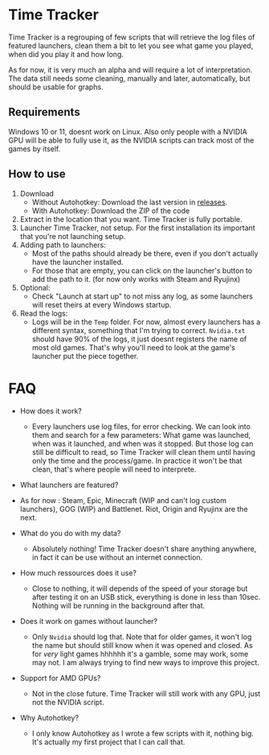 # Time Tracker

Time Tracker is a regrouping of few scripts that will retrieve the log files of featured launchers, clean them a bit to let you see what game you played, when did you play it and how long.

As for now, it is very much an alpha and will require a lot of interpretation.
The data still needs some cleaning, manually and later, automatically, but should be usable for graphs.


## Requirements

Windows 10 or 11, doesnt work on Linux.
Also only people with a NVIDIA GPU will be able to fully use it, as the NVIDIA scripts can track most of the games by itself.


## How to use

1) Download
    - Without Autohotkey: Download the last version in [releases](https://github.com/Aonne/Time-Tracker/releases/).
    - With Autohotkey: Download the ZIP of the code
2) Extract in the location that you want. Time Tracker is fully portable.
3) Launcher Time Tracker, not setup. For the first installation its important that you're not launching setup.
4) Adding path to launchers:
    - Most of the paths should already be there, even if you don't actually have the launcher installed.
    - For those that are empty, you can click on the launcher's button to add the path to it. (for now only works with Steam and Ryujinx)
5) Optional:
    - Check "Launch at start up" to not miss any log, as some launchers will reset theirs at every Windows startup.
6) Read the logs:
    - Logs will be in the ```Temp``` folder. For now, almost every launchers has a different syntax, something that I'm trying to correct. ```Nvidia.txt``` should have 90% of the logs, it just doesnt registers the name of most old games. That's why you'll need to look at the game's launcher put the piece together.


# FAQ

* How does it work?
  * Every launchers use log files, for error checking. We can look into them and search for a few parameters: What game was launched, when was it launched, and when was it stopped. But those log can still be difficult to read, so Time Tracker will clean them until having only the time and the process/game. In practice it won't be that clean, that's where people will need to interprete.

* What launchers are featured?
 * As for now : Steam, Epic, Minecraft (WIP and can't log custom launchers), GOG (WIP) and Battlenet. Riot, Origin and Ryujinx are the next.

* What do you do with my data?
  * Absolutely nothing! Time Tracker doesn't share anything anywhere, in fact it can be use without an internet connection.

* How much ressources does it use?
  * Close to nothing, it will depends of the speed of your storage but after testing it on an USB stick, everything is done in less than 10sec. Nothing will be running in the background after that.

* Does it work on games without launcher?
  * Only ```Nvidia``` should log that. Note that for older games, it won't log the name but should still know when it was opened and closed. As for *very* light games hhhhhh it's a gamble, some may work, some may not. I am always trying to find new ways to improve this project.

* Support for AMD GPUs?
  * Not in the close future. Time Tracker will still work with any GPU, just not the NVIDIA script.

* Why Autohotkey?
  * I only know Autohotkey as I wrote a few scripts with it, nothing big. It's actually my first project that I can call that.
